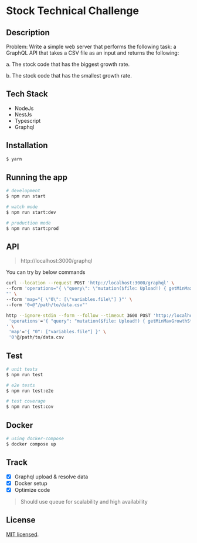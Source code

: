 # Stock Technical Challenge

## Description

Problem: Write a simple web server that performs the following task: a GraphQL API that takes a CSV file as an
input and returns the following:

a. The stock code that has the biggest growth rate.

b. The stock code that has the smallest growth rate.

## Tech Stack

- NodeJs
- NestJs
- Typescript
- Graphql

## Installation

```bash
$ yarn
```

## Running the app

```bash
# development
$ npm run start

# watch mode
$ npm run start:dev

# production mode
$ npm run start:prod
```

## API

> http://localhost:3000/graphql

You can try by below commands

```bash
curl --location --request POST 'http://localhost:3000/graphql' \
--form 'operations="{ \"query\": \"mutation($file: Upload!) { getMinMaxGrowthStockFromFile(file: $file) { min { code growth } max { code growth }}}\", \"variables\": { \"file\": null } }
"' \
--form 'map="{ \"0\": [\"variables.file\"] }"' \
--form '0=@"/path/to/data.csv"'
```
```bash
http --ignore-stdin --form --follow --timeout 3600 POST 'http://localhost:3000/graphql' \
 'operations'='{ "query": "mutation($file: Upload!) { getMinMaxGrowthStockFromFile(file: $file) { min { code growth} max { code growth}}}", "variables": { "file": null } }
' \
 'map'='{ "0": ["variables.file"] }' \
 '0'@/path/to/data.csv
```


## Test

```bash
# unit tests
$ npm run test

# e2e tests
$ npm run test:e2e

# test coverage
$ npm run test:cov
```

## Docker

```bash
# using docker-compose
$ docker compose up
```

## Track

- [x] Graphql upload & resolve data
- [x] Docker setup
- [x] Optimize code

> Should use queue for scalability and high availability

## License

[MIT licensed](LICENSE).
